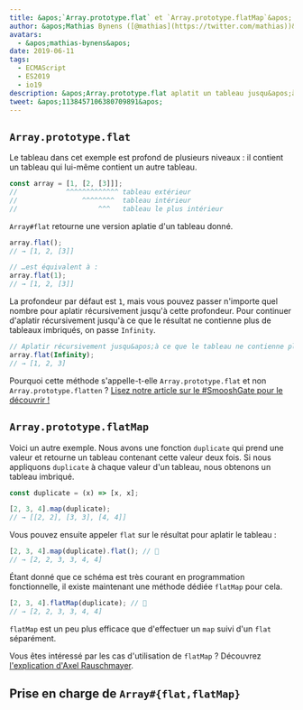 ```yaml
---
title: &apos;`Array.prototype.flat` et `Array.prototype.flatMap`&apos;
author: &apos;Mathias Bynens ([@mathias](https://twitter.com/mathias))&apos;
avatars:
  - &apos;mathias-bynens&apos;
date: 2019-06-11
tags:
  - ECMAScript
  - ES2019
  - io19
description: &apos;Array.prototype.flat aplatit un tableau jusqu&apos;à une profondeur spécifiée. Array.prototype.flatMap équivaut à effectuer un map suivi d&apos;un flat séparément.&apos;
tweet: &apos;1138457106380709891&apos;
---
```

## `Array.prototype.flat`

Le tableau dans cet exemple est profond de plusieurs niveaux : il contient un tableau qui lui-même contient un autre tableau.

```js
const array = [1, [2, [3]]];
//            ^^^^^^^^^^^^^ tableau extérieur
//                ^^^^^^^^  tableau intérieur
//                    ^^^   tableau le plus intérieur
```

`Array#flat` retourne une version aplatie d&apos;un tableau donné.

```js
array.flat();
// → [1, 2, [3]]

// …est équivalent à :
array.flat(1);
// → [1, 2, [3]]
```

La profondeur par défaut est `1`, mais vous pouvez passer n&apos;importe quel nombre pour aplatir récursivement jusqu&apos;à cette profondeur. Pour continuer d&apos;aplatir récursivement jusqu&apos;à ce que le résultat ne contienne plus de tableaux imbriqués, on passe `Infinity`.

```js
// Aplatir récursivement jusqu&apos;à ce que le tableau ne contienne plus de tableaux imbriqués :
array.flat(Infinity);
// → [1, 2, 3]
```

Pourquoi cette méthode s&apos;appelle-t-elle `Array.prototype.flat` et non `Array.prototype.flatten` ? [Lisez notre article sur le #SmooshGate pour le découvrir !](https://developers.google.com/web/updates/2018/03/smooshgate)

## `Array.prototype.flatMap`

Voici un autre exemple. Nous avons une fonction `duplicate` qui prend une valeur et retourne un tableau contenant cette valeur deux fois. Si nous appliquons `duplicate` à chaque valeur d&apos;un tableau, nous obtenons un tableau imbriqué.

```js
const duplicate = (x) => [x, x];

[2, 3, 4].map(duplicate);
// → [[2, 2], [3, 3], [4, 4]]
```

Vous pouvez ensuite appeler `flat` sur le résultat pour aplatir le tableau :

```js
[2, 3, 4].map(duplicate).flat(); // 🐌
// → [2, 2, 3, 3, 4, 4]
```

Étant donné que ce schéma est très courant en programmation fonctionnelle, il existe maintenant une méthode dédiée `flatMap` pour cela.

```js
[2, 3, 4].flatMap(duplicate); // 🚀
// → [2, 2, 3, 3, 4, 4]
```

`flatMap` est un peu plus efficace que d&apos;effectuer un `map` suivi d&apos;un `flat` séparément.

Vous êtes intéressé par les cas d&apos;utilisation de `flatMap` ? Découvrez [l&apos;explication d&apos;Axel Rauschmayer](https://exploringjs.com/impatient-js/ch_arrays.html#flatmap-mapping-to-zero-or-more-values).

## Prise en charge de `Array#{flat,flatMap}`

<feature-support chrome="69 /blog/v8-release-69#javascript-language-features"
                 firefox="62"
                 safari="12"
                 nodejs="11"
                 babel="yes https://github.com/zloirock/core-js#ecmascript-array"></feature-support>
